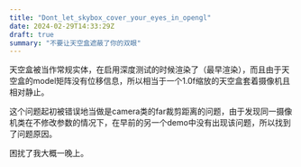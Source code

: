 ```yaml
---
title: "Dont_let_skybox_cover_your_eyes_in_opengl"
date: 2024-02-29T14:33:29Z
draft: true
summary: "不要让天空盒遮蔽了你的双眼"
---
```


天空盒被当作常规实体，在启用深度测试的时候渲染了（最早渲染），而且由于天空盒的model矩阵没有位移信息，所以相当于一个1.0f缩放的天空盒套着摄像机且相对静止。

这个问题起初被错误地当做是camera类的far裁剪距离的问题，由于发现同一摄像机类在不修改参数的情况下，在早前的另一个demo中没有出现该问题，所以找到了问题原因。

困扰了我大概一晚上。